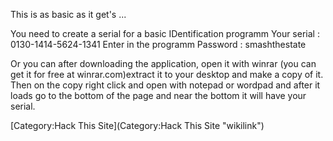 This is as basic as it get's ...

You need to create a serial for a basic IDentification programm Your
serial : 0130-1414-5624-1341 Enter in the programm Password :
smashthestate

Or you can after downloading the application, open it with winrar (you
can get it for free at winrar.com)extract it to your desktop and make a
copy of it. Then on the copy right click and open with notepad or
wordpad and after it loads go to the bottom of the page and near the
bottom it will have your serial.

[Category:Hack This Site](Category:Hack This Site "wikilink")
